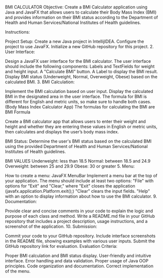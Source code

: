 BMI CALCULATOR
Objective: Create a BMI Calculator application using Java and JavaFX that allows users to calculate their Body Mass Index (BMI) and provides information on their BMI status according to the Department of Health and Human Services/National Institutes of Health guidelines.

Instructions:

Project Setup:
Create a new Java project in IntellijIDEA. Configure the project to use JavaFX. Initialize a new GitHub repository for this project. 2. User Interface:

Design a JavaFX user interface for the BMI calculator. The user interface should include the following components: Labels and TextFields for weight and height input. A "Calculate BMI" button. A Label to display the BMI result. Display BMI status (Underweight, Normal, Overweight, Obese) based on the calculated BMI. 3. BMI Calculation:

Implement the BMI calculation based on user input. Display the calculated BMI in the designated area in the user interface. The formula for BMI is different for English and metric units, so make sure to handle both cases. (Body Mass Index Calculator App) The formulas for calculating the BMI are BMI Formula

Create a BMI calculator app that allows users to enter their weight and height and whether they are entering these values in English or metric units, then calculates and displays the user’s body mass index.

BMI Status:
Determine the user's BMI status based on the calculated BMI using the provided Department of Health and Human Services/National Institutes of Health guidelines.

BMI VALUES Underweight: less than 18.5 Normal: between 18.5 and 24.9 Overweight: between 25 and 29.9 Obese: 30 or greater 5. Menu:

How to create a menu: JavaFX MenuBar Implement a menu bar at the top of your application. The menu should include at least two options: "File" with options for "Exit" and "Clear," where "Exit" closes the application (javafx.application.Platform.exit();) "Clear" clears the input fields. "Help" with an option to display information about how to use the BMI calculator. 9. Documentation:

Provide clear and concise comments in your code to explain the logic and purpose of each class and method. Write a README.md file in your GitHub repository that includes a project description, usage instructions, and a screenshot of the application. 10. Submission:

Commit your code to your GitHub repository. Include interface screenshots in the README file, showing examples with various user inputs. Submit the GitHub repository link for evaluation. Evaluation Criteria:

Proper BMI calculation and BMI status display. User-friendly and intuitive interface. Error handling and data validation. Proper usage of Java OOP principles. Code organization and documentation. Correct implementation of the menu.

